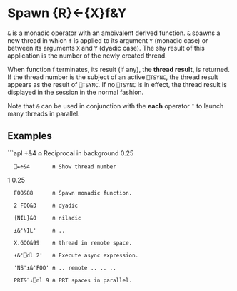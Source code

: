 <div style="display: none;">
  &
</div>






<h1 class="heading"><span class="name">Spawn</span> <span class="command">{R}←{X}f&Y</span></h1>



`&` is a monadic operator with an ambivalent derived function. `&` spawns a new thread in which `f` is applied to its argument `Y` (monadic case) or between its arguments `X` and `Y` (dyadic case). The shy result of this application is the number of the newly created thread.


When function f terminates, its result (if any), the **thread result**, is returned. If the thread number is the subject of an active `⎕TSYNC`, the thread result appears as the result of `⎕TSYNC`. If no `⎕TSYNC` is in effect, the thread result is displayed in the session in the normal fashion.


Note that `&` can be used in conjunction with the **each** operator `¨` to launch many threads in parallel.


<h2 class="example">Examples</h2>
```apl
      ÷&4         ⍝ Reciprocal in background
0.25
 
      ⎕←÷&4       ⍝ Show thread number
1
0.25
 
      FOO&88      ⍝ Spawn monadic function.
 
      2 FOO&3     ⍝ dyadic
 
      {NIL}&0     ⍝ niladic
 
      ⍎&'NIL'     ⍝ ..
 
      X.GOO&99    ⍝ thread in remote space.
 
      ⍎&'⎕dl 2'   ⍝ Execute async expression.
 
      'NS'⍎&'FOO' ⍝ .. remote .. .. .. 
 
      PRT&¨↓⎕nl 9 ⍝ PRT spaces in parallel.
```


